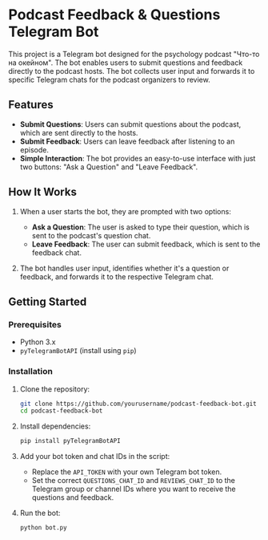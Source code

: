 # Podcast Feedback & Questions Telegram Bot

This project is a Telegram bot designed for the psychology podcast "Что-то на окейном". The bot enables users to submit questions and feedback directly to the podcast hosts. The bot collects user input and forwards it to specific Telegram chats for the podcast organizers to review.

## Features

- **Submit Questions**: Users can submit questions about the podcast, which are sent directly to the hosts.
- **Submit Feedback**: Users can leave feedback after listening to an episode.
- **Simple Interaction**: The bot provides an easy-to-use interface with just two buttons: "Ask a Question" and "Leave Feedback".

## How It Works

1. When a user starts the bot, they are prompted with two options:
   - **Ask a Question**: The user is asked to type their question, which is sent to the podcast's question chat.
   - **Leave Feedback**: The user can submit feedback, which is sent to the feedback chat.

2. The bot handles user input, identifies whether it's a question or feedback, and forwards it to the respective Telegram chat.

## Getting Started

### Prerequisites

- Python 3.x
- `pyTelegramBotAPI` (install using `pip`)

### Installation

1. Clone the repository:

   ```bash
   git clone https://github.com/yourusername/podcast-feedback-bot.git
   cd podcast-feedback-bot
   ```

2. Install dependencies:

   ```bash
   pip install pyTelegramBotAPI
   ```

3. Add your bot token and chat IDs in the script:

   - Replace the `API_TOKEN` with your own Telegram bot token.
   - Set the correct `QUESTIONS_CHAT_ID` and `REVIEWS_CHAT_ID` to the Telegram group or channel IDs where you want to receive the questions and feedback.

4. Run the bot:

   ```bash
   python bot.py
   ```
